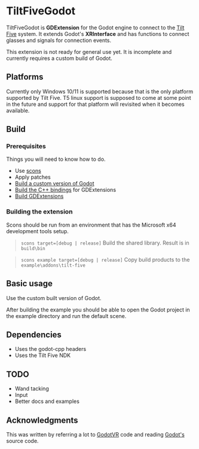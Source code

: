 # TiltFiveGodot

TiltFiveGodot is **GDExtension** for the Godot engine to connect to the [Tilt Five](https://www.tiltfive.com/) 
system. It extends Godot's **XRInterface** and has functions to connect glasses and signals for connection events.

This extension is not ready for general use yet. It is incomplete and currently requires a custom build of Godot.

## Platforms

Currently only Windows 10/11 is supported because that is the only platform supported by Tilt Five. T5 linux support
is supposed to come at some point in the future and support for that platform will revisited when it becomes available. 

## Build

### Prerequisites

Things you will need to know how to do.
* Use [scons](https://scons.org/) 
* Apply patches
* [Build a custom version of Godot](https://docs.godotengine.org/en/stable/contributing/development/compiling/index.html)
* [Build the C++ bindings](https://docs.godotengine.org/en/stable/tutorials/scripting/gdextension/gdextension_cpp_example.html) for GDExtensions
* [Build GDExtensions](https://docs.godotengine.org/en/stable/tutorials/scripting/gdextension/gdextension_cpp_example.html)



### Building the extension

Scons should be run from an environment that has the Microsoft x64 development tools setup.

> `scons target=[debug | release]` Build the shared library. Result is in `build\bin`

> `scons example target=[debug | release]` Copy build products to the `example\addons\tilt-five`

## Basic usage 

Use the custom built version of Godot.

After building the example you should be able to open the Godot project in the example directory
and run the default scene.


## Dependencies

- Uses the godot-cpp headers
- Uses the Tilt Five NDK

## TODO

- Wand tacking
- Input
- Better docs and examples

## Acknowledgments

This was written by referring a lot to [GodotVR](https://github.com/GodotVR) code and reading 
[Godot's](https://github.com/godotengine/godot) source code. 
